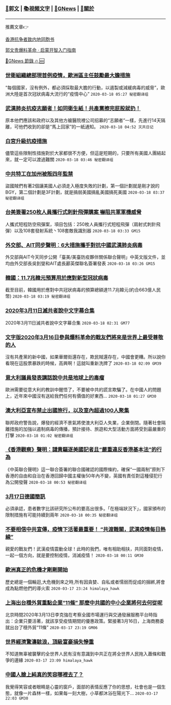 ###  [:eagle:郭文](https://github.com/ourhimalayas/txt) | [:books:視頻文字](https://github.com/ourhimalayas/txt/blob/master/content/README.md) | [:newspaper:GNews](https://github.com/ourhimalayas/txt/blob/master/content/gnews/README.md) | [:pray:關於](https://github.com/ourhimalayas/home/tree/master/about)
---

推薦文章:point_right:

[香港抗争者致内地同胞书](https://github.com/ourhimalayas/news/blob/master/2019/08/a_letter_from_the_hong_kong_people.md)

[郭文贵爆料革命 · 启蒙开智入门指南](https://github.com/ourhimalayas/txt/issues/1)

[:newspaper:GNews 節錄 :fire: :new:](https://github.com/ourhimalayas/txt/blob/master/content/gnews/README.md) 



### [世衛組織總部現首例疫情，歐洲區主任鼓勵最大膽措施](/content/gnews/1/README.md)

“每個國家，沒有例外，都必須採取最大膽的行動，以遏製或減緩病毒的威脅”，歐洲大陸是首次冠狀病毒大流行的“疫情中心”  `2020-03-18 05:27 秘密翻译组`

### [武漢肺炎抗疫志願者！如同衛生紙！共產黨擦完屁股就扔！](/content/gnews/2/README.md)

原本他們應該和政府以及其他方艙醫院裡公司招募的“志願者”一樣，先進行14天隔離，可他們收到的卻是“馬上回家”的一紙通知。  `2020-03-18 04:52 灭共日记`

### [白宮升級抗疫措施](/content/gnews/3/README.md)

儘管這些限制性措施對於大家都很不方便，但這是短期的，只要所有美國人團結起來，就一定可以渡過難關  `2020-03-18 03:46 秘密翻译组`

### [中共特工在加州被叛四年監禁](/content/gnews/4/README.md)

盜國賊們有著2個讓美國人必須走入極度失敗的計劃，第一個計劃就是剛才說的BGY，第二個計劃是3F計劃，就是搞弱美國搞亂美國搞死美國  `2020-03-18 03:37 秘密翻译组`

### [台美簽署250枚人員攜行式刺針飛彈購案 嚇阻共軍軍機威脅](/content/gnews/5/README.md)

人攜式短程防空飛彈案，項目包括：250枚人員攜行式短程飛彈（肩射式刺針飛彈）以及108套發射系統丶108套敵我識別器  `2020-03-18 03:33 GM15`

### [外交部、AIT同步聲明︰6大措施攜手對抗中國武漢肺炎病毒](/content/gnews/6/README.md)

外交部與AIT今天同步公開「臺美/美臺防疫夥伴關係聯合聲明」中英文版文件，並均由外交部長吳釗燮和AIT處長酈英傑聯名簽署發表  `2020-03-18 03:26 GM15`

### [韓國：11.7兆韓元預算用於應對新型冠狀病毒](/content/gnews/7/README.md)

截至目前，韓國用於應對中共冠狀病毒的預算總額達11.7兆韓元(約合663億人民幣)  `2020-03-18 03:19 秘密翻译组`

### [2020年3月11日滅共者說中文字幕合集](/content/gnews/8/README.md)

2020年3月11日滅共者說中文字幕合集  `2020-03-18 02:31 GM77`

### [文字版2020年3月16日參與爆料革命的戰友們將來是世界上最受尊敬的人](/content/gnews/9/README.md)

沒有共產黨的新中國，如果華爾街還存在，欺民賊還存在，中國會更糟。所以說你看現在這股票暴跌的時候，高興啊！這就叫重新洗牌了  `2020-03-18 02:09 GM39`

### [意大利議員發表講話說中共是地球上的毒瘤](/content/gnews/10/README.md)

歐洲需要從意大利的教訓中醒悟了，不要被中共的謊言欺騙了。在中國人的問題上，近年來中國沒有送給我們任何有價值的好東西...  `2020-03-18 01:27 GM30`

### [澳大利亞宣布禁止出國旅行，以及室內超過100人聚集](/content/gnews/11/README.md)

聯邦政府警告說，爆發的經濟不景氣將使澳大利亞人失業，企業倒閉。隨著社會隔離措施的加強以遏制病毒的傳播，預計接待、旅遊和大型活動方面將受到最嚴重的打擊  `2020-03-18 01:02 秘密翻译组`

### [《香港觀察》聲明：譴責驅逐美國記者且“嚴重違反香港基本法”的行為](/content/gnews/12/README.md)

《中英聯合聲明》這一聯合簽署的聯合國確認的國際條約，確保“一國兩制”原則下香港的自由和自治在香港回歸中國主權後50年內不變，英國有責任對這種侵犯行為公開發聲  `2020-03-18 00:53 秘密翻译组`

### [3月17日德國簡訊](/content/gnews/13/README.md)

必須承認，患者數字比該研究所公布的要高出很多。「在極端狀況下」，國家頒布的限制措施有可能持續到兩年  `2020-03-18 00:35 秘密翻译组`

### [不要相信中共宣傳，疫情下活著最重要！ “共渡難關，武漢疫情每日熱線”](/content/gnews/14/README.md)

親愛的戰友們！武漢疫情震動全球！此時的我們，唯有相助相扶，共同面對疫情，一起一個方向，就是要控制疫情，消滅疫情！  `2020-03-18 00:11 GM30`

### [歐洲真正的危機才剛剛開始](/content/gnews/15/README.md)

歷史總是一個輪迴,大危機到來之時,所有因貪婪、自私或者懦弱而促成的捆綁,將會成為點燃他們的導火索  `2020-03-17 23:24 himalaya_hawk`

### [上海出台穩外貿重點企業“11條” 那麼中共國的中小企業將何去何從呢](/content/gnews/16/README.md)

北京時間2020年3月13日李克強在考察全國市場運行與交通發展服務平台時指出：企業只要活著，就該享受疫情期間的優惠政策。緊接著3月16日，上海商務委就出台了穩外貿“11條”  `2020-03-17 23:19 GM06`

### [世界經濟驚濤駭浪，頂級富豪損失慘重](/content/gnews/17/README.md)

不知道無辜被襲擊的全世界人民有沒有意識到中共正在將全世界人民拖入蕭條和戰爭的邊緣  `2020-03-17 23:09 himalaya_hawk`

### [中國人臉上純真的笑容哪裡去了？](/content/gnews/18/README.md)

我覺得笑容或者眼睛是心靈的窗戶，面部的表情反應了你的思想，社會也是一個生態，就像一片森林一樣，如果每一刻大樹，小草都沐浴在陽光下...  `2020-03-17 22:03 GM30`

